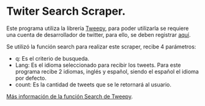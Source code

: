 # Twiter Search Scraper.

Este programa utiliza la librería [Tweepy](http://docs.tweepy.org/en/latest/), para poder utilizarla se requiere una cuenta de desarrollador de twitter, para ello, se deben registrar [aquí](https://developer.twitter.com/en).

Se utilizó la función search para realizar este scraper, recibe 4 parámetros:
* q: Es el criterio de busqueda.
* Lang: Es el idioma seleccionado para recibir los tweets. Para este programa recibe 2 idiomas, inglés y español, siendo el español el idioma por defecto.
* count: Es la cantidad de tweets que se le retornará al usuario.

[Más información de la función Search de Tweepy](http://docs.tweepy.org/en/latest/api.html#search-methods).

